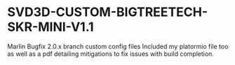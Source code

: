 # SVD3D-CUSTOM-BIGTREETECH-SKR-MINI-V1.1
Marlin Bugfix 2.0.x branch custom config files
Included my platormio file too as well as a pdf detailing mitigations to fix issues with build completion.
